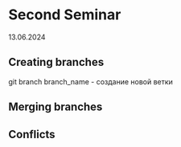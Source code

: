 # Second Seminar
13.06.2024
## Creating branches
git branch branch_name - создание новой ветки
## Merging branches 

## Conflicts